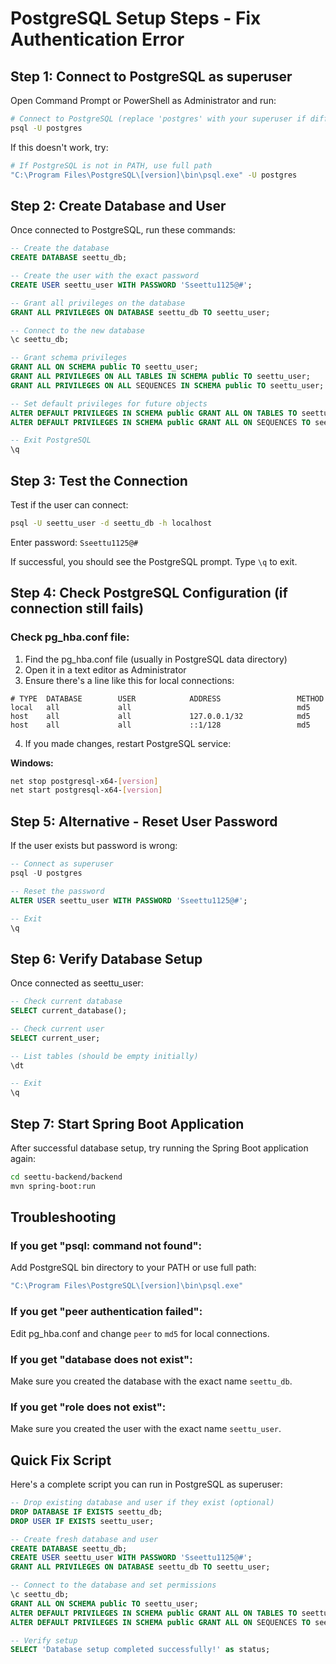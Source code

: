 # PostgreSQL Setup Steps - Fix Authentication Error

## Step 1: Connect to PostgreSQL as superuser

Open Command Prompt or PowerShell as Administrator and run:

```bash
# Connect to PostgreSQL (replace 'postgres' with your superuser if different)
psql -U postgres
```

If this doesn't work, try:
```bash
# If PostgreSQL is not in PATH, use full path
"C:\Program Files\PostgreSQL\[version]\bin\psql.exe" -U postgres
```

## Step 2: Create Database and User

Once connected to PostgreSQL, run these commands:

```sql
-- Create the database
CREATE DATABASE seettu_db;

-- Create the user with the exact password
CREATE USER seettu_user WITH PASSWORD 'Sseettu1125@#';

-- Grant all privileges on the database
GRANT ALL PRIVILEGES ON DATABASE seettu_db TO seettu_user;

-- Connect to the new database
\c seettu_db;

-- Grant schema privileges
GRANT ALL ON SCHEMA public TO seettu_user;
GRANT ALL PRIVILEGES ON ALL TABLES IN SCHEMA public TO seettu_user;
GRANT ALL PRIVILEGES ON ALL SEQUENCES IN SCHEMA public TO seettu_user;

-- Set default privileges for future objects
ALTER DEFAULT PRIVILEGES IN SCHEMA public GRANT ALL ON TABLES TO seettu_user;
ALTER DEFAULT PRIVILEGES IN SCHEMA public GRANT ALL ON SEQUENCES TO seettu_user;

-- Exit PostgreSQL
\q
```

## Step 3: Test the Connection

Test if the user can connect:

```bash
psql -U seettu_user -d seettu_db -h localhost
```

Enter password: `Sseettu1125@#`

If successful, you should see the PostgreSQL prompt. Type `\q` to exit.

## Step 4: Check PostgreSQL Configuration (if connection still fails)

### Check pg_hba.conf file:

1. Find the pg_hba.conf file (usually in PostgreSQL data directory)
2. Open it in a text editor as Administrator
3. Ensure there's a line like this for local connections:

```
# TYPE  DATABASE        USER            ADDRESS                 METHOD
local   all             all                                     md5
host    all             all             127.0.0.1/32            md5
host    all             all             ::1/128                 md5
```

4. If you made changes, restart PostgreSQL service:

**Windows:**
```bash
net stop postgresql-x64-[version]
net start postgresql-x64-[version]
```

## Step 5: Alternative - Reset User Password

If the user exists but password is wrong:

```sql
-- Connect as superuser
psql -U postgres

-- Reset the password
ALTER USER seettu_user WITH PASSWORD 'Sseettu1125@#';

-- Exit
\q
```

## Step 6: Verify Database Setup

Once connected as seettu_user:

```sql
-- Check current database
SELECT current_database();

-- Check current user
SELECT current_user;

-- List tables (should be empty initially)
\dt

-- Exit
\q
```

## Step 7: Start Spring Boot Application

After successful database setup, try running the Spring Boot application again:

```bash
cd seettu-backend/backend
mvn spring-boot:run
```

## Troubleshooting

### If you get "psql: command not found":
Add PostgreSQL bin directory to your PATH or use full path:
```bash
"C:\Program Files\PostgreSQL\[version]\bin\psql.exe"
```

### If you get "peer authentication failed":
Edit pg_hba.conf and change `peer` to `md5` for local connections.

### If you get "database does not exist":
Make sure you created the database with the exact name `seettu_db`.

### If you get "role does not exist":
Make sure you created the user with the exact name `seettu_user`.

## Quick Fix Script

Here's a complete script you can run in PostgreSQL as superuser:

```sql
-- Drop existing database and user if they exist (optional)
DROP DATABASE IF EXISTS seettu_db;
DROP USER IF EXISTS seettu_user;

-- Create fresh database and user
CREATE DATABASE seettu_db;
CREATE USER seettu_user WITH PASSWORD 'Sseettu1125@#';
GRANT ALL PRIVILEGES ON DATABASE seettu_db TO seettu_user;

-- Connect to the database and set permissions
\c seettu_db;
GRANT ALL ON SCHEMA public TO seettu_user;
ALTER DEFAULT PRIVILEGES IN SCHEMA public GRANT ALL ON TABLES TO seettu_user;
ALTER DEFAULT PRIVILEGES IN SCHEMA public GRANT ALL ON SEQUENCES TO seettu_user;

-- Verify setup
SELECT 'Database setup completed successfully!' as status;
```